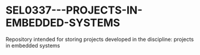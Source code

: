 # SEL0337---PROJECTS-IN-EMBEDDED-SYSTEMS
Repository intended for storing projects developed in the discipline: projects in embedded systems
